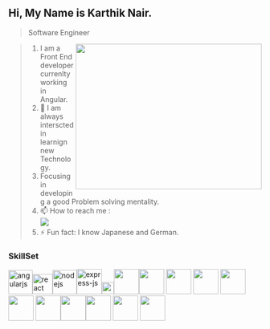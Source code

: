 ## Hi, My Name is Karthik Nair.
> Software Engineer
<img align="right" width="370" height="290" src="https://media.giphy.com/media/v1.Y2lkPTc5MGI3NjExcG9xOXVpeHo5Zmx4c2U5M2twcjUzdzk3YXhuMXF0OGl2aG5qZTVvdiZlcD12MV9pbnRlcm5hbF9naWZfYnlfaWQmY3Q9Zw/Q2EDpLIVSqTG8/giphy.gif">

>1. I am a Front End developer currenlty working in Angular.
>2. 🌱 I am always interscted in learnign new Technology.
>3. Focusing in developing a good Problem solving mentality.
>4. 📫 How to reach me :
<br />[<img src="https://img.shields.io/badge/LinkedIn-0077B5?style=for-the-badge&logo=linkedin&logoColor=white" target="_blank" />](https://www.linkedin.com/in/karthik-nair-)
>5. ⚡ Fun fact: I know Japanese and German.

### SkillSet
<img width="48" height="48" src="https://img.icons8.com/fluency/48/angularjs.png" alt="angularjs"/><img width="40" height="40" src="https://img.icons8.com/officel/40/react.png" alt="react"/><img width="48" height="48" src="https://img.icons8.com/color/48/nodejs.png" alt="nodejs"/><img width="50" height="50" src="https://img.icons8.com/ios/50/express-js.png" alt="express-js"/><img width="24" height="24" src="https://img.icons8.com/external-tal-revivo-color-tal-revivo/24/external-mongodb-a-cross-platform-document-oriented-database-program-logo-color-tal-revivo.png" alt="external-mongodb-a-cross-platform-document-oriented-database-program-logo-color-tal-revivo"/><img height="50" width="50" src="https://img.icons8.com/color/48/000000/google-firebase-console.png"/><img height="50" width="50" src="https://img.icons8.com/color/48/000000/c-plus-plus-logo.png" /> <img height="50" width="50" src="https://img.icons8.com/color/48/000000/java-coffee-cup-logo.png" /> <img height="50" width="50" src="https://img.icons8.com/color/48/000000/html-5.png" /> <img height="50" width="50" src="https://img.icons8.com/color/48/000000/css3.png" /> <img height="50" width="50" src="https://img.icons8.com/color/48/000000/sass.png"/> <img height="50" width="50" src="https://img.icons8.com/color/48/000000/bootstrap.png" /><img height="50" width="50" src="https://img.icons8.com/color/48/000000/javascript.png"/><img height="50" width="50" src="https://img.icons8.com/color/48/000000/spring-logo.png"/> <img height="50" width="50" src="https://img.icons8.com/fluency/48/000000/handlebar-mustache.png"/> <img height="50" width="50" src="https://img.icons8.com/color/48/null/graphql.png"/>




